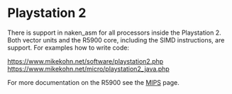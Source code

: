 
Playstation 2
=============

There is support in naken_asm for all processors inside the Playstation 2.
Both vector units and the R5900 core, including the SIMD instructions,
are support. For examples how to write code:

https://www.mikekohn.net/software/playstation2.php
https://www.mikekohn.net/micro/playstation2_java.php

For more documentation on the R5900 see the [MIPS](MIPS.md) page.

